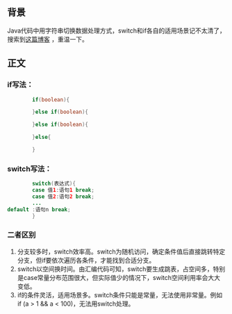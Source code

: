 ## 背景

Java代码中用字符串切换数据处理方式，switch和if各自的适用场景记不太清了，搜索到[这篇博客](https://blog.csdn.net/qq_40776361/article/details/123188112)
，重温一下。

## 正文

### if写法：

```java
        if(boolean){

        }else if(boolean){

        }else if(boolean){

        }else{

        }
```

### switch写法：

```java
        switch(表达式){
        case 值1:语句1 break;
        case 值2:语句2 break;
        ...
default :语句n break;
        }
```

### 二者区别

1. 分支较多时，switch效率高。switch为随机访问，确定条件值后直接跳转特定分支，但if要依次遍历各条件，才能找到合适分支。
2. switch以空间换时间。由汇编代码可知，switch要生成跳表，占空间多，特别是case常量分布范围很大，但实际值少的情况下，switch空间利用率会大大变低。
3. if的条件灵活，适用场景多。switch条件只能是常量，无法使用非常量。例如 if (a > 1 && a < 100)，无法用switch处理。
